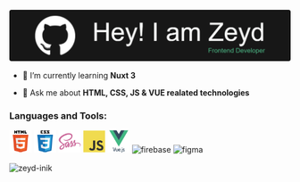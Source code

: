 ![Header image](github-header-image.png)


- 🌱 I’m currently learning **Nuxt 3**

- 💬 Ask me about **HTML, CSS, JS & VUE realated technologies**







<h3 align="left">Languages and Tools:</h3>
    <p align="left">
        <a >
            <img
                src="https://raw.githubusercontent.com/devicons/devicon/master/icons/html5/html5-original-wordmark.svg"
                alt="html5"
                width="40"
                height="40"
            />
            <a >
                <img
                    src="https://raw.githubusercontent.com/devicons/devicon/master/icons/css3/css3-original-wordmark.svg"
                    alt="css3"
                    width="40"
                    height="40"
                />
            </a>
            <a >
                <img
                    src="https://raw.githubusercontent.com/devicons/devicon/master/icons/sass/sass-original.svg"
                    alt="sass"
                    width="40"
                    height="40"
                />
            </a>
            <a >
                <img
                    src="https://raw.githubusercontent.com/devicons/devicon/master/icons/javascript/javascript-original.svg"
                    alt="javascript"
                    width="40"
                    height="40"
                />
            </a>
            <a>
                <img
                    src="https://raw.githubusercontent.com/devicons/devicon/master/icons/vuejs/vuejs-original-wordmark.svg"
                    alt="vuejs"
                    width="40"
                    height="40"
                />
            </a>
           <a>
                <img
                    src="https://www.vectorlogo.zone/logos/firebase/firebase-icon.svg"
                    alt="firebase"
                    width="40"
                    height="40"
                />
            </a>
           <a>
                <img src="https://www.vectorlogo.zone/logos/figma/figma-icon.svg" alt="figma" width="40" height="40" />
            </a>
           
           
           
     
<p><img align="center" src="https://github-readme-stats.vercel.app/api/top-langs?username=zeyd-inik&show_icons=true&locale=en&layout=compact" alt="zeyd-inik" /></p>
